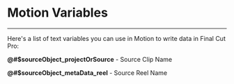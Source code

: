 # Motion Variables
---

Here's a list of text variables you can use in Motion to write data in Final Cut Pro:

**@#$sourceObject_projectOrSource** - Source Clip Name

**@#$sourceObject_metaData_reel** - Source Reel Name